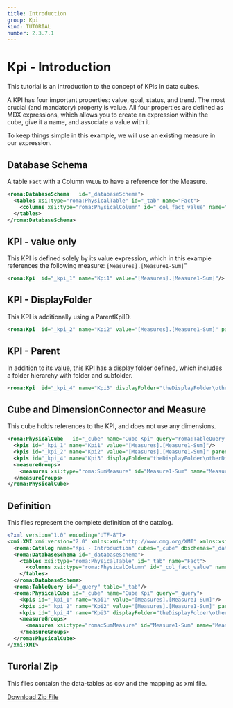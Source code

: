 ```yaml
---
title: Introduction
group: Kpi
kind: TUTORIAL
number: 2.3.7.1
---
```

# Kpi - Introduction

This tutorial is an introduction to the concept of KPIs in data cubes.

A KPI has four important properties: value, goal, status, and trend. The most crucial (and mandatory) property is value. All four properties are defined as MDX expressions, which allows you to create an expression within the cube, give it a name, and associate a value with it.

To keep things simple in this example, we will use an existing measure in our expression.


## Database Schema

A table `Fact` with a Column `VALUE` to have a reference for the Measure.


```xml
<roma:DatabaseSchema   id="_databaseSchema">
  <tables xsi:type="roma:PhysicalTable" id="_tab" name="Fact">
    <columns xsi:type="roma:PhysicalColumn" id="_col_fact_value" name="VALUE" type="Integer"/>
  </tables>
</roma:DatabaseSchema>

```

## KPI - value only

This KPI is defined solely by its value expression, which in this example references the following measure: `[Measures].[Measure1-Sum]`"


```xml
<roma:Kpi  id="_kpi_1" name="Kpi1" value="[Measures].[Measure1-Sum]"/>

```

## KPI - DisplayFolder

This KPI is additionally using a ParentKpiID.


```xml
<roma:Kpi  id="_kpi_2" name="Kpi2" value="[Measures].[Measure1-Sum]" parentKpi="_kpi_1"/>

```

## KPI - Parent

In addition to its value, this KPI has a display folder defined, which includes a folder hierarchy with folder and subfolder.


```xml
<roma:Kpi  id="_kpi_4" name="Kpi3" displayFolder="theDisplayFolder\otherDisplayFolder" value="[Measures].[Measure1-Sum]"/>

```

## Cube and DimensionConnector and Measure

This cube holds references to the KPI, and does not use any dimensions.


```xml
<roma:PhysicalCube   id="_cube" name="Cube Kpi" query="roma:TableQuery _query">
  <kpis id="_kpi_1" name="Kpi1" value="[Measures].[Measure1-Sum]"/>
  <kpis id="_kpi_2" name="Kpi2" value="[Measures].[Measure1-Sum]" parentKpi="_kpi_1"/>
  <kpis id="_kpi_4" name="Kpi3" displayFolder="theDisplayFolder\otherDisplayFolder" value="[Measures].[Measure1-Sum]"/>
  <measureGroups>
    <measures xsi:type="roma:SumMeasure" id="Measure1-Sum" name="Measure1-Sum" column="roma:PhysicalColumn _col_fact_value"/>
  </measureGroups>
</roma:PhysicalCube>

```


## Definition

This files represent the complete definition of the catalog.

```xml
<?xml version="1.0" encoding="UTF-8"?>
<xmi:XMI xmi:version="2.0" xmlns:xmi="http://www.omg.org/XMI" xmlns:xsi="http://www.w3.org/2001/XMLSchema-instance" xmlns:roma="https://www.daanse.org/spec/org.eclipse.daanse.rolap.mapping">
  <roma:Catalog name="Kpi - Introduction" cubes="_cube" dbschemas="_databaseSchema"/>
  <roma:DatabaseSchema id="_databaseSchema">
    <tables xsi:type="roma:PhysicalTable" id="_tab" name="Fact">
      <columns xsi:type="roma:PhysicalColumn" id="_col_fact_value" name="VALUE" type="Integer"/>
    </tables>
  </roma:DatabaseSchema>
  <roma:TableQuery id="_query" table="_tab"/>
  <roma:PhysicalCube id="_cube" name="Cube Kpi" query="_query">
    <kpis id="_kpi_1" name="Kpi1" value="[Measures].[Measure1-Sum]"/>
    <kpis id="_kpi_2" name="Kpi2" value="[Measures].[Measure1-Sum]" parentKpi="_kpi_1"/>
    <kpis id="_kpi_4" name="Kpi3" displayFolder="theDisplayFolder\otherDisplayFolder" value="[Measures].[Measure1-Sum]"/>
    <measureGroups>
      <measures xsi:type="roma:SumMeasure" id="Measure1-Sum" name="Measure1-Sum" column="_col_fact_value"/>
    </measureGroups>
  </roma:PhysicalCube>
</xmi:XMI>

```



## Turorial Zip
This files contaisn the data-tables as csv and the mapping as xmi file.

<a href="./zip/tutorial.cube.kpi.intro.zip" download>Download Zip File</a>

